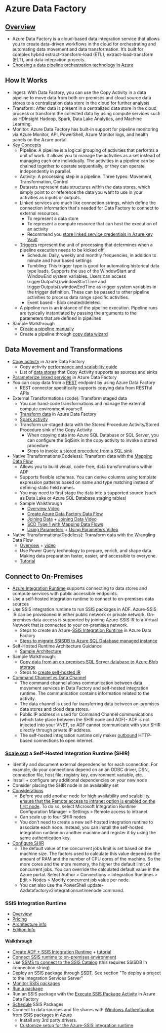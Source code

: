 # Azure Data Factory

## [Overview](https://docs.microsoft.com/en-us/azure/data-factory/introduction)
- Azure Data Factory is a cloud-based data integration service that allows you to create data-driven workflows in the cloud for orchestrating and automating data movement and data transformation. It’s built for complex hybrid extract-transform-load (ETL), extract-load-transform (ELT), and data integration projects.
- [Choosing a data pipeline orchestration technology in Azure](https://docs.microsoft.com/en-us/azure/architecture/data-guide/technology-choices/pipeline-orchestration-data-movement#capability-matrix)

## How It Works
- Ingest: With Data Factory, you can use the Copy Activity in a data pipeline to move data from both on-premises and cloud source data stores to a centralization data store in the cloud for further analysis. 
- Transform: After data is present in a centralized data store in the cloud, process or transform the collected data by using compute services such as HDInsight Hadoop, Spark, Data Lake Analytics, and Machine Learning.
- Monitor: Azure Data Factory has built-in support for pipeline monitoring via Azure Monitor, API, PowerShell, Azure Monitor logs, and health panels on the Azure portal.
- [Key Concepts](https://docs.microsoft.com/en-us/azure/data-factory/introduction#top-level-concepts)
  - Pipeline: A pipeline is a logical grouping of activities that performs a unit of work. It allows you to manage the activities as a set instead of managing each one individually. The activities in a pipeline can be chained together to operate sequentially, or they can operate independently in parallel.
  - Activity: A processing step in a pipeline. Three types: Movement, Transformation, Control
  - Datasets represent data structures within the data stores, which simply point to or reference the data you want to use in your activities as inputs or outputs.
  - Linked services are much like connection strings, which define the connection information that's needed for Data Factory to connect to external resources.
    - To represent a data store 
    - To represent a compute resource that can host the execution of an activity
    - Recommend you [store linked service credentials in Azure key Vault](https://docs.microsoft.com/en-us/azure/data-factory/store-credentials-in-key-vault)
  - [Triggers](https://docs.microsoft.com/en-us/azure/data-factory/concepts-pipeline-execution-triggers#trigger-type-comparison) represent the unit of processing that determines when a pipeline execution needs to be kicked off.
    - Schedule: Daily, weekly and monthly frequencies, in addition to minute and hour based settings
    - Tumbling: This trigger type is good for automating historical data type loads. Supports the use of the WindowStart and WindowEnd system variables. Users can access triggerOutputs().windowStartTime and triggerOutputs().windowEndTime as trigger system variables in the trigger definition. These can be passed to other pipeline activities to process data range specific activities. 
    - Event based - Blob created/deleted.
  - A pipeline run is an instance of the pipeline execution. Pipeline runs are typically instantiated by passing the arguments to the parameters that are defined in pipelines
- Sample Walkthrough
  - [Create a pipeline manually](https://docs.microsoft.com/en-us/azure/data-factory/quickstart-create-data-factory-portal)
  - Create a pipeline through [copy data wizard](https://docs.microsoft.com/en-us/azure/data-factory/quickstart-create-data-factory-copy-data-tool#start-the-copy-data-tool)


## Data Movement and Transformations
- [Copy activity](https://docs.microsoft.com/en-us/azure/data-factory/copy-activity-overview) in Azure Data Factory
  - Copy activity [performance and scalability guide](https://docs.microsoft.com/en-us/azure/data-factory/copy-activity-performance)
  - List of [data stores](https://docs.microsoft.com/en-us/azure/data-factory/copy-activity-overview#supported-data-stores-and-formats) that Copy Activity supports as sources and sinks
- [Parameterize linked services](https://docs.microsoft.com/en-us/azure/data-factory/parameterize-linked-services) in Azure Data Factory
- You can copy data from a [REST](https://docs.microsoft.com/en-us/azure/data-factory/connector-rest) endpoint by using Azure Data Factory
  - REST connector specifically supports copying data from RESTful APIs
- External Transformations (code): Transform staged data
  - You can hand-code transformations and manage the external compute environment yourself.
  - [Transform data](https://docs.microsoft.com/en-us/azure/data-factory/transform-data) in Azure Data Factory
  - [Spark activity](https://docs.microsoft.com/en-us/azure/data-factory/tutorial-transform-data-spark-portal)
  - Transform un-staged data with the Stored Procedure Activity/Stored Procedure sink of the Copy Activity
    - When copying data into Azure SQL Database or SQL Server, you can configure the SqlSink in the copy activity to invoke a stored procedure
    - Steps to [invoke a stored procedure from a SQL sink](https://docs.microsoft.com/en-us/azure/data-factory/connector-azure-sql-database#invoke-a-stored-procedure-from-a-sql-sink)
- Native Transformations(Codeless): Transform data with the [Mapping Data Flow](https://docs.microsoft.com/en-us/azure/data-factory/concepts-data-flow-overview)
  - Allows you to build visual, code-free, data transformations within ADF
  - Supports flexible schemas. You can derive columns using template expression patterns based on name and type matching instead of defining static field names.
  - You may need to first stage the data into a supported source (such as Data Lake or Azure SQL Database staging tables)
  - Sample Walkthrough
    - [Overview Video](https://www.youtube.com/watch?v=ZMG-qPqeH50)
    - [Create Azure Data Factory Data Flow](https://docs.microsoft.com/en-us/azure/data-factory/data-flow-create)
    - [Joining Data](https://docs.microsoft.com/en-us/azure/data-factory/data-flow-join) + [Joining Data Video](https://www.youtube.com/watch?v=zukwayEXRtg)
    - [SCD Type 1 with Mapping Data Flows](https://www.youtube.com/watch?v=Rz2zx5GRbrA)
    - [Using Parameters](https://docs.microsoft.com/en-us/azure/data-factory/parameters-data-flow) +  [Using Parameters Video](https://www.youtube.com/watch?v=vpuuQcFojt8)
- Native Transformations(Codeless): Transform data with the Wrangling Data Flow
  - [Overview](https://docs.microsoft.com/en-us/azure/data-factory/wrangling-data-flow-overview) + [video](https://www.youtube.com/watch?v=LKenBZYZaLA)
  - Use Power Query technology to prepare, enrich, and shape data. Making data preparation faster, easier, and accessible to everyone.
  - [Tutorial](https://docs.microsoft.com/en-us/azure/data-factory/wrangling-data-flow-tutorial)

## Connect to On-Premises
- [Azure Integration Runtime](https://docs.microsoft.com/en-us/azure/data-factory/concepts-integration-runtime#integration-runtime-types) supports connecting to data stores and compute services with public accessible endpoints. 
- Use a self-hosted integration runtime to connect to on-premises data sources 
- Use SSIS integration runtime to run SSIS packages in ADF. Azure-SSIS IR can be provisioned in either public network or private network. On-premises data access is supported by joining Azure-SSIS IR to a Virtual Network that is connected to your on-premises network.
  - Steps to create an Azure-[SSIS Integration Runtime](https://docs.microsoft.com/en-us/azure/data-factory/create-azure-ssis-integration-runtime) in Azure Data Factory
  - [Steps to migrate SSISDB to Azure SQL Database managed instance](https://docs.microsoft.com/en-us/azure/data-factory/scenario-ssis-migration-ssisdb-mi)
- Self-Hosted Runtime Architecture Guidance
  - [Sample Architecture](https://docs.microsoft.com/en-us/azure/data-factory/data-migration-guidance-netezza-azure-sqldw)
- Sample Walkthrough:
  - [Copy data from an on-premises SQL Server database to Azure Blob storage](https://docs.microsoft.com/en-us/azure/data-factory/tutorial-hybrid-copy-portal#create-a-pipeline)
  - Steps to [create self-hosted IR](https://docs.microsoft.com/en-us/azure/data-factory/create-self-hosted-integration-runtime#high-level-steps-for-creating-a-linked-self-hosted-ir)
- [Command Channel vs Data Channel](https://docs.microsoft.com/en-us/azure/data-factory/data-movement-security-considerations#hybrid-scenarios)
  - The command channel allows communication between data movement services in Data Factory and self-hosted integration runtime. The communication contains information related to the activity.
  - The data channel is used for transferring data between on-premises data stores and cloud data stores.
  - Public IP address is used for Command Channel communications (which take place between the SHIR node and ADF)- ADF is not injected into your VNET, so ADF cannot communicate with your SHIR directly through private IP address.
  - The self-hosted integration runtime only makes [outbound](https://docs.microsoft.com/en-us/azure/data-factory/concepts-integration-runtime#self-hosted-ir-network-environment) HTTP-based connections to open internet.

### [Scale out](https://docs.microsoft.com/en-us/azure/data-factory/create-self-hosted-integration-runtime#scale-out) a Self-Hosted Integration Runtime (SHIR)
-  Identify and document external dependencies for each connection. For example, do your connections depend on an an ODBC driver, DSN, connection file, host file, registry key, environment variable, etc. 
- Install + configure any additional dependencies on your new node
- Consider placing the SHIR node in an availability set
- [Considerations](https://docs.microsoft.com/en-us/azure/data-factory/create-self-hosted-integration-runtime#high-availability-and-scalability)
  - Before you add another node for high availability and scalability, [ensure that the Remote access to intranet option is enabled on the first node](https://docs.microsoft.com/en-us/azure/data-factory/create-self-hosted-integration-runtime#high-availability-and-scalability). To do so, select Microsoft Integration Runtime Configuration Manager > Settings > Remote access to intranet
  - Can scale up to four SHIR nodes
  - You don't need to create a new self-hosted integration runtime to associate each node. Instead, you can install the self-hosted integration runtime on another machine and register it by using the same authentication key.
- [Configure SHIR](https://docs.microsoft.com/en-us/azure/data-factory/monitor-integration-runtime#self-hosted-integration-runtime)
  - The default value of the concurrent jobs limit is set based on the machine size. The factors used to calculate this value depend on the amount of RAM and the number of CPU cores of the machine. So the more cores and the more memory, the higher the default limit of concurrent jobs. 	You can override the calculated default value in the Azure portal. Select Author > Connections > Integration Runtimes > Edit > Nodes > Modify concurrent job value per node.
  - You can also use the PowerShell update-Azdatafactoryv2integrationruntimenode command.

### SSIS Integration Runtime

- [Overview](https://docs.microsoft.com/en-us/azure/data-factory/concepts-integration-runtime#azure-ssis-integration-runtime)
- [Pricing](ttps://azure.microsoft.com/en-us/pricing/details/data-factory/ssis/)
- [Architecture info](https://docs.microsoft.com/en-us/sql/integration-services/lift-shift/ssis-azure-lift-shift-ssis-packages-overview?view=sql-server-2017)
- [Edition Info](https://docs.microsoft.com/en-us/sql/integration-services/integration-services-features-supported-by-the-editions-of-sql-server?view=sql-server-2017)


#### Walkthrough
- [Create ADF + SSIS Integration Runtime](https://docs.microsoft.com/en-us/azure/data-factory/create-azure-ssis-integration-runtime) + [tutorial](https://docs.microsoft.com/en-us/azure/data-factory/tutorial-deploy-ssis-packages-azure)
- [Connect SSIS runtime to on-premises environment](https://docs.microsoft.com/en-us/azure/data-factory/join-azure-ssis-integration-runtime-virtual-network)
- Use [SSMS to connect to the SSIS Catalog](https://docs.microsoft.com/en-us/sql/integration-services/lift-shift/ssis-azure-connect-to-catalog-database?view=sql-server-2017) (this requires SSISDB in connection string)
- Deploy an SSIS package through [SSDT](https://docs.microsoft.com/en-us/sql/integration-services/packages/deploy-integration-services-ssis-projects-and-packages?view=sql-server-2017#deploy). See section "To deploy a project to the Integration Services Server"
- [Monitor SSIS packages](https://docs.microsoft.com/en-us/sql/integration-services/lift-shift/ssis-azure-deploy-run-monitor-tutorial?view=sql-server-2017)
- [Run a package](https://docs.microsoft.com/en-us/sql/integration-services/lift-shift/ssis-azure-run-packages?view=sql-server-2017)
- Run an SSIS package with the [Execute SSIS Package Activity](https://docs.microsoft.com/en-us/azure/data-factory/how-to-invoke-ssis-package-ssis-activity) in Azure Data Factory
- [Schedule](https://docs.microsoft.com/en-us/sql/integration-services/lift-shift/ssis-azure-schedule-packages?view=sql-server-2017) SSIS Packages
- Connect to data sources and file shares with [Windows Authentication](https://docs.microsoft.com/en-us/sql/integration-services/lift-shift/ssis-azure-connect-with-windows-auth?view=sql-server-2017) from SSIS packages in Azure
  - Install any 3rd party drivers.
  - [Customize setup for the Azure-SSIS integration runtime](https://docs.microsoft.com/en-us/azure/data-factory/how-to-configure-azure-ssis-ir-custom-setup)